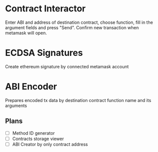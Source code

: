 # Contract Interactor
Enter ABI and address of destination contract, choose function, fill in the argument fields and press "Send". Confirm new transaction when metamask will open.

# ECDSA Signatures
Create ethereum signature by connected metamask account

# ABI Encoder
Prepares encoded tx data by destination contract function name and its arguments

## Plans
- [ ] Method ID generator
- [ ] Contracts storage viewer
- [ ] ABI Creator by only contract address